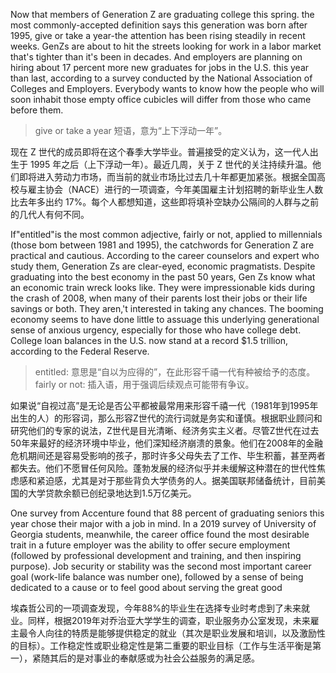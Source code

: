 Now that members of Generation Z are graduating college this spring. the most commonly-accepted definition says this generation was born after 1995, give or take a year-the attention has been rising steadily in recent weeks. GenZs are about to hit the streets looking for work in a labor market that's tighter than it's been in decades. And employers are planning on hiring about 17 percent more new graduates for jobs in the U.S. this year than last, according to a survey conducted by the National Association of Colleges and Employers. Everybody wants to know how the people who will soon inhabit those empty office cubicles will differ from those who came before them.

> give or take a year 短语，意为“上下浮动一年”。

现在 Z 世代的成员即将在这个春季大学毕业。普遍接受的定义认为，这一代人出生于 1995 年之后（上下浮动一年）。最近几周，关于 Z 世代的关注持续升温。他们即将进入劳动力市场，而当前的就业市场比过去几十年都更加紧张。根据全国高校与雇主协会（NACE）进行的一项调查，今年美国雇主计划招聘的新毕业生人数比去年多出约 17%。每个人都想知道，这些即将填补空缺办公隔间的人群与之前的几代人有何不同。

If"entitled"is the most common adjective, fairly or not, applied to millennials (those bom between 1981 and 1995), the catchwords for Generation Z are practical and cautious. According to the career counselors and expert who study them, Generation Zs are clear-eyed, economic pragmatists. Despite graduating into the best economy in the past 50 years, Gen Zs know what an economic train wreck looks like. They were impressionable kids during the crash of 2008, when many of their parents lost their jobs or their life savings or both. They aren,'t interested in taking any chances. The booming economy seems to have done little to assuage this underlying generational sense of anxious urgency, especially for those who have college debt. College loan balances in the U.S. now stand at a record $1.5 trillion, according to the Federal Reserve.

> entitled: 意思是“自以为应得的”，在此形容千禧一代有种被给予的态度。
> fairly or not: 插入语，用于强调后续观点可能带有争议。

如果说“自视过高”是无论是否公平都被最常用来形容千禧一代（1981年到1995年出生的人）的形容词，那么形容Z世代的流行词就是务实和谨慎。根据职业顾问和研究他们的专家的说法，Z世代是目光清晰、经济务实主义者。尽管Z世代在过去50年来最好的经济环境中毕业，他们深知经济崩溃的景象。他们在2008年的金融危机期间还是容易受影响的孩子，那时许多父母失去了工作、毕生积蓄，甚至两者都失去。他们不愿冒任何风险。蓬勃发展的经济似乎并未缓解这种潜在的世代性焦虑感和紧迫感，尤其是对于那些背负大学债务的人。据美国联邦储备统计，目前美国的大学贷款余额已创纪录地达到1.5万亿美元。

One survey from Accenture found that 88 percent of graduating seniors this year chose their major with a job in mind. In a 2019 survey of University of Georgia students, meanwhile, the career office found the most desirable trait in a future employer was the ability to offer secure employment (followed by professional development and training, and then inspiring purpose). Job security or stability was the second most important career goal (work-life balance was number one), followed by a sense of being dedicated to a cause or to feel good about serving the great good

埃森哲公司的一项调查发现，今年88%的毕业生在选择专业时考虑到了未来就业。同样，根据2019年对乔治亚大学学生的调查，职业服务办公室发现，未来雇主最令人向往的特质是能够提供稳定的就业（其次是职业发展和培训，以及激励性的目标）。工作稳定性或职业稳定性是第二重要的职业目标（工作与生活平衡是第一），紧随其后的是对事业的奉献感或为社会公益服务的满足感。